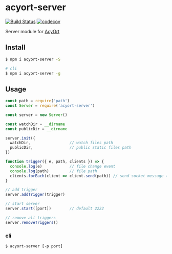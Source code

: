# acyort-server

[![Build Status](https://travis-ci.org/acyortjs/acyort-server.svg?branch=master)](https://travis-ci.org/acyortjs/acyort-server)
[![codecov](https://codecov.io/gh/acyortjs/acyort-server/branch/master/graph/badge.svg)](https://codecov.io/gh/acyortjs/acyort-server)

Server module for [AcyOrt](https://github.com/acyortjs/acyort)

## Install

```bash
$ npm i acyort-server -S

# cli
$ npm i acyort-server -g
```

## Usage

```js
const path = require('path')
const Server = require('acyort-server')

const server = new Server()

const watchDir = __dirname
const publicDir = __dirname

server.init({
  watchDir,                 // watch files path
  publicDir,                // public static files path
})

function trigger({ e, path, clients }) => {
  console.log(e)            // file change event
  console.log(path)         // file path
  clients.forEach(client => client.send(path)) // send socket message to clients
}

// add trigger
server.addTrigger(trigger)

// start server
server.start([port])        // default 2222

// remove all triggers
server.removeTriggers()

```

### cli

```bash
$ acyort-server [-p port]
```

